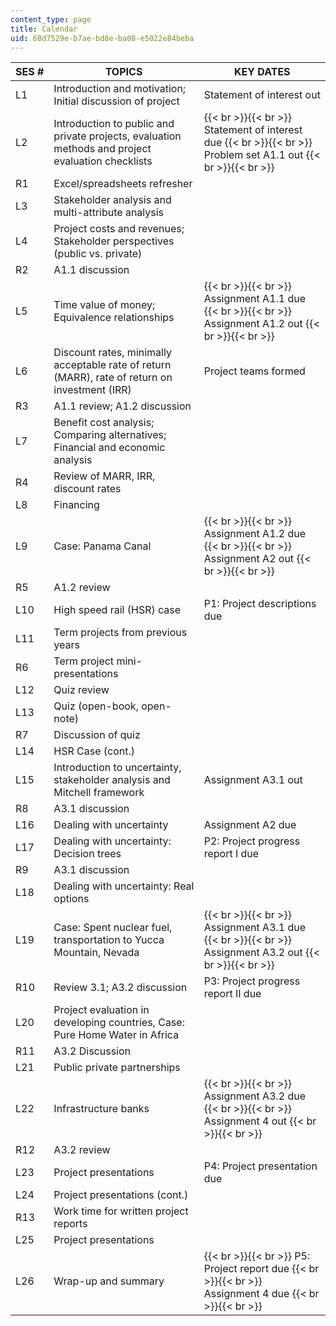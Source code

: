 ```yaml
---
content_type: page
title: Calendar
uid: 68d7529e-b7ae-bd8e-ba08-e5022e84beba
---
```


| SES # | TOPICS | KEY DATES |
| --- | --- | --- |
| L1 | Introduction and motivation; Initial discussion of project | Statement of interest out |
| L2 | Introduction to public and private projects, evaluation methods and project evaluation checklists |  {{< br >}}{{< br >}} Statement of interest due {{< br >}}{{< br >}} Problem set A1.1 out {{< br >}}{{< br >}}  |
| R1 | Excel/spreadsheets refresher | &nbsp; |
| L3 | Stakeholder analysis and multi-attribute analysis | &nbsp; |
| L4 | Project costs and revenues; Stakeholder perspectives (public vs. private) | &nbsp; |
| R2 | A1.1 discussion | &nbsp; |
| L5 | Time value of money; Equivalence relationships |  {{< br >}}{{< br >}} Assignment A1.1 due {{< br >}}{{< br >}} Assignment A1.2 out {{< br >}}{{< br >}}  |
| L6 | Discount rates, minimally acceptable rate of return (MARR), rate of return on investment (IRR) | Project teams formed |
| R3 | A1.1 review; A1.2 discussion | &nbsp; |
| L7 | Benefit cost analysis; Comparing alternatives; Financial and economic analysis | &nbsp; |
| R4 | Review of MARR, IRR, discount rates | &nbsp; |
| L8 | Financing | &nbsp; |
| L9 | Case: Panama Canal |  {{< br >}}{{< br >}} Assignment A1.2 due {{< br >}}{{< br >}} Assignment A2 out {{< br >}}{{< br >}}  |
| R5 | A1.2 review | &nbsp; |
| L10 | High speed rail (HSR) case | P1: Project descriptions due |
| L11 | Term projects from previous years | &nbsp; |
| R6 | Term project mini-presentations | &nbsp; |
| L12 | Quiz review | &nbsp; |
| L13 | Quiz (open-book, open-note) | &nbsp; |
| R7 | Discussion of quiz | &nbsp; |
| L14 | HSR Case (cont.) | &nbsp; |
| L15 | Introduction to uncertainty, stakeholder analysis and Mitchell framework | Assignment A3.1 out |
| R8 | A3.1 discussion | &nbsp; |
| L16 | Dealing with uncertainty | Assignment A2 due |
| L17 | Dealing with uncertainty: Decision trees | P2: Project progress report I due |
| R9 | A3.1 discussion | &nbsp; |
| L18 | Dealing with uncertainty: Real options | &nbsp; |
| L19 | Case: Spent nuclear fuel, transportation to Yucca Mountain, Nevada |  {{< br >}}{{< br >}} Assignment A3.1 due {{< br >}}{{< br >}} Assignment A3.2 out {{< br >}}{{< br >}}  |
| R10 | Review 3.1; A3.2 discussion | P3: Project progress report II due |
| L20 | Project evaluation in developing countries, Case: Pure Home Water in Africa | &nbsp; |
| R11 | A3.2 Discussion | &nbsp; |
| L21 | Public private partnerships | &nbsp; |
| L22 | Infrastructure banks |  {{< br >}}{{< br >}} Assignment A3.2 due {{< br >}}{{< br >}} Assignment 4 out {{< br >}}{{< br >}}  |
| R12 | A3.2 review | &nbsp; |
| L23 | Project presentations | P4: Project presentation due |
| L24 | Project presentations (cont.) | &nbsp; |
| R13 | Work time for written project reports | &nbsp; |
| L25 | Project presentations | &nbsp; |
| L26 | Wrap-up and summary |  {{< br >}}{{< br >}} P5: Project report due {{< br >}}{{< br >}} Assignment 4 due {{< br >}}{{< br >}}